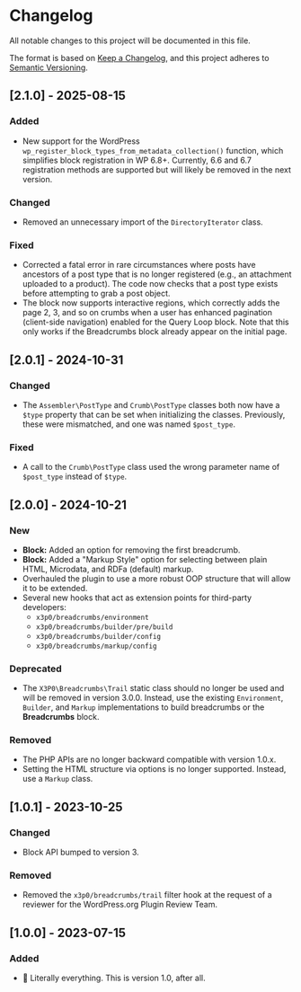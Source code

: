 # Changelog

All notable changes to this project will be documented in this file.

The format is based on [Keep a Changelog](https://keepachangelog.com),
and this project adheres to [Semantic Versioning](https://semver.org/spec/v2.0.0.html).

## [2.1.0] - 2025-08-15

### Added

- New support for the WordPress `wp_register_block_types_from_metadata_collection()` function, which simplifies block registration in WP 6.8+. Currently, 6.6 and 6.7 registration methods are supported but will likely be removed in the next version.

### Changed

- Removed an unnecessary import of the `DirectoryIterator` class.

### Fixed

- Corrected a fatal error in rare circumstances where posts have ancestors of a post type that is no longer registered (e.g., an attachment uploaded to a product). The code now checks that a post type exists before attempting to grab a post object.
- The block now supports interactive regions, which correctly adds the page 2, 3, and so on crumbs when a user has enhanced pagination (client-side navigation) enabled for the Query Loop block. Note that this only works if the Breadcrumbs block already appear on the initial page.

## [2.0.1] - 2024-10-31

### Changed

- The `Assembler\PostType` and `Crumb\PostType` classes both now have a `$type` property that can be set when initializing the classes. Previously, these were mismatched, and one was named `$post_type`.

### Fixed

- A call to the `Crumb\PostType` class used the wrong parameter name of `$post_type` instead of `$type`.

## [2.0.0] - 2024-10-21

### New

- **Block:** Added an option for removing the first breadcrumb.
- **Block:** Added a "Markup Style" option for selecting between plain HTML, Microdata, and RDFa (default) markup.
- Overhauled the plugin to use a more robust OOP structure that will allow it to be extended.
- Several new hooks that act as extension points for third-party developers:
	- `x3p0/breadcrumbs/environment`
	- `x3p0/breadcrumbs/builder/pre/build`
	- `x3p0/breadcrumbs/builder/config`
	- `x3p0/breadcrumbs/markup/config`

### Deprecated

- The `X3P0\Breadcrumbs\Trail` static class should no longer be used and will be removed in version 3.0.0. Instead, use the existing `Environment`, `Builder`, and `Markup` implementations to build breadcrumbs or the **Breadcrumbs** block.

### Removed

- The PHP APIs are no longer backward compatible with version 1.0.x.
- Setting the HTML structure via options is no longer supported. Instead, use a `Markup` class.

## [1.0.1] - 2023-10-25

### Changed

- Block API bumped to version 3.

### Removed

- Removed the `x3p0/breadcrumbs/trail` filter hook at the request of a reviewer for the WordPress.org Plugin Review Team.

## [1.0.0] - 2023-07-15

### Added

- 🎉 Literally everything. This is version 1.0, after all.
